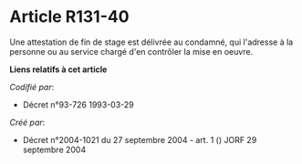 # Article R131-40

Une attestation de fin de stage est délivrée au condamné, qui l'adresse à la personne ou au service chargé d'en contrôler la
mise en oeuvre.

**Liens relatifs à cet article**

_Codifié par_:

  - Décret n°93-726 1993-03-29

_Créé par_:

  - Décret n°2004-1021 du 27 septembre 2004 - art. 1 () JORF 29 septembre 2004

